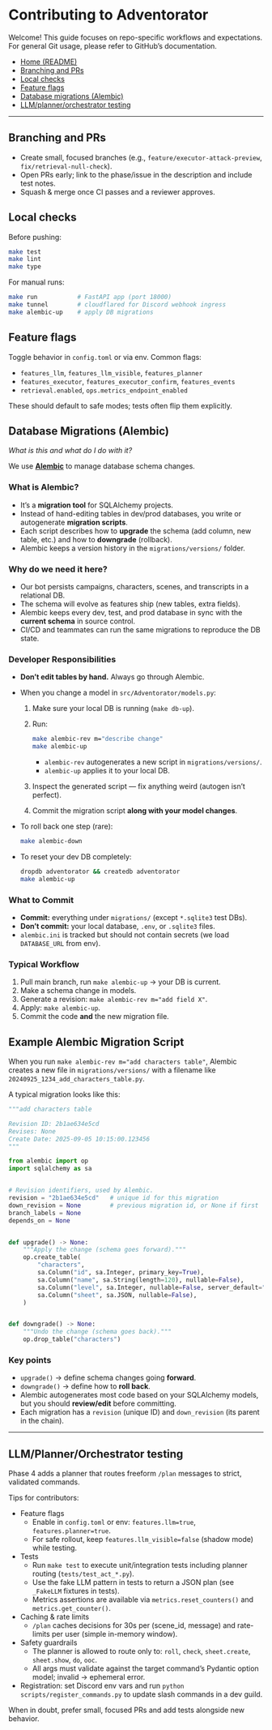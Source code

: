 # Contributing to Adventorator

Welcome! This guide focuses on repo-specific workflows and expectations. For general Git usage, please refer to GitHub’s documentation.

- [Home (README)](./README.md)
- [Branching and PRs](#branching-and-prs)
- [Local checks](#local-checks)
- [Feature flags](#feature-flags)
- [Database migrations (Alembic)](#database-migrations-alembic)
- [LLM/planner/orchestrator testing](#llmplannerorchestrator-testing)

---

## Branching and PRs

- Create small, focused branches (e.g., `feature/executor-attack-preview`, `fix/retrieval-null-check`).
- Open PRs early; link to the phase/issue in the description and include test notes.
- Squash & merge once CI passes and a reviewer approves.

## Local checks

Before pushing:

```bash
make test
make lint
make type
```

For manual runs:

```bash
make run           # FastAPI app (port 18000)
make tunnel        # cloudflared for Discord webhook ingress
make alembic-up    # apply DB migrations
```

## Feature flags

Toggle behavior in `config.toml` or via env. Common flags:

- `features_llm`, `features_llm_visible`, `features_planner`
- `features_executor`, `features_executor_confirm`, `features_events`
- `retrieval.enabled`, `ops.metrics_endpoint_enabled`

These should default to safe modes; tests often flip them explicitly.

## Database Migrations (Alembic)

*What is this and what do I do with it?*

We use **[Alembic](https://alembic.sqlalchemy.org/)** to manage database schema changes.

### What is Alembic?

* It’s a **migration tool** for SQLAlchemy projects.
* Instead of hand-editing tables in dev/prod databases, you write or autogenerate **migration scripts**.
* Each script describes how to **upgrade** the schema (add column, new table, etc.) and how to **downgrade** (rollback).
* Alembic keeps a version history in the `migrations/versions/` folder.

### Why do we need it here?

* Our bot persists campaigns, characters, scenes, and transcripts in a relational DB.
* The schema will evolve as features ship (new tables, extra fields).
* Alembic keeps every dev, test, and prod database in sync with the **current schema** in source control.
* CI/CD and teammates can run the same migrations to reproduce the DB state.

### Developer Responsibilities

* **Don’t edit tables by hand.** Always go through Alembic.
* When you change a model in `src/Adventorator/models.py`:

  1. Make sure your local DB is running (`make db-up`).
  2. Run:

     ```bash
     make alembic-rev m="describe change"
     make alembic-up
     ```

     * `alembic-rev` autogenerates a new script in `migrations/versions/`.
     * `alembic-up` applies it to your local DB.
  3. Inspect the generated script — fix anything weird (autogen isn’t perfect).
  4. Commit the migration script **along with your model changes**.
* To roll back one step (rare):

  ```bash
  make alembic-down
  ```
* To reset your dev DB completely:

  ```bash
  dropdb adventorator && createdb adventorator
  make alembic-up
  ```

### What to Commit

* **Commit:** everything under `migrations/` (except `*.sqlite3` test DBs).
* **Don’t commit:** your local database, `.env`, or `.sqlite3` files.
* `alembic.ini` is tracked but should not contain secrets (we load `DATABASE_URL` from env).

### Typical Workflow

1. Pull main branch, run `make alembic-up` → your DB is current.
2. Make a schema change in models.
3. Generate a revision: `make alembic-rev m="add field X"`.
4. Apply: `make alembic-up`.
5. Commit the code **and** the new migration file.

## Example Alembic Migration Script

When you run `make alembic-rev m="add characters table"`, Alembic creates a new file in `migrations/versions/` with a filename like `20240925_1234_add_characters_table.py`.

A typical migration looks like this:

```python
"""add characters table

Revision ID: 2b1ae634e5cd
Revises: None
Create Date: 2025-09-05 10:15:00.123456
"""

from alembic import op
import sqlalchemy as sa


# Revision identifiers, used by Alembic.
revision = "2b1ae634e5cd"   # unique id for this migration
down_revision = None        # previous migration id, or None if first
branch_labels = None
depends_on = None


def upgrade() -> None:
    """Apply the change (schema goes forward)."""
    op.create_table(
        "characters",
        sa.Column("id", sa.Integer, primary_key=True),
        sa.Column("name", sa.String(length=120), nullable=False),
        sa.Column("level", sa.Integer, nullable=False, server_default="1"),
        sa.Column("sheet", sa.JSON, nullable=False),
    )


def downgrade() -> None:
    """Undo the change (schema goes back)."""
    op.drop_table("characters")
```

### Key points

* `upgrade()` → define schema changes going **forward**.
* `downgrade()` → define how to **roll back**.
* Alembic autogenerates most code based on your SQLAlchemy models, but you should **review/edit** before committing.
* Each migration has a `revision` (unique ID) and `down_revision` (its parent in the chain).

---

## LLM/Planner/Orchestrator testing

Phase 4 adds a planner that routes freeform `/plan` messages to strict, validated commands.

Tips for contributors:

- Feature flags
   - Enable in `config.toml` or env: `features.llm=true`, `features.planner=true`.
   - For safe rollout, keep `features.llm_visible=false` (shadow mode) while testing.
- Tests
   - Run `make test` to execute unit/integration tests including planner routing (`tests/test_act_*.py`).
   - Use the fake LLM pattern in tests to return a JSON plan (see `_FakeLLM` fixtures in tests).
   - Metrics assertions are available via `metrics.reset_counters()` and `metrics.get_counter()`.
- Caching & rate limits
   - `/plan` caches decisions for 30s per (scene_id, message) and rate-limits per user (simple in-memory window).
- Safety guardrails
   - The planner is allowed to route only to: `roll`, `check`, `sheet.create`, `sheet.show`, `do`, `ooc`.
   - All args must validate against the target command’s Pydantic option model; invalid → ephemeral error.
 - Registration: set Discord env vars and run `python scripts/register_commands.py` to update slash commands in a dev guild.

When in doubt, prefer small, focused PRs and add tests alongside new behavior.


